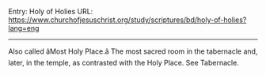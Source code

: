 Entry: Holy of Holies
URL: https://www.churchofjesuschrist.org/study/scriptures/bd/holy-of-holies?lang=eng

---

Also called âMost Holy Place.â The most sacred room in the tabernacle and, later, in the temple, as contrasted with the Holy Place. See Tabernacle.
